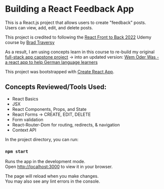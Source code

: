 # Building a React Feedback App

This is a React.js project that allows users to create "feedback" posts. Users can view, add, edit, and delete posts. 

This project is credited to following the [React Front to Back 2022](https://www.udemy.com/course/react-front-to-back-2022/) Udemy course by [Brad Traversy](https://www.traversymedia.com/)

As a result, I am using concepts learn in this course to re-build my original [full-stack app capstone project](https://github.com/SuitcaseCoder/lexi-react-capstone) -> into an updated version: [Wem Oder Was - a react app to help German language learners](https://github.com/SuitcaseCoder/wem-oder-was)

This project was bootstrapped with [Create React App](https://github.com/facebook/create-react-app).

## Concepts Reviewed/Tools Used:
- React Basics
- JSX
- React Components, Props, and State
- React Forms -> CREATE, EDIT, DELETE
- Form validation
- React-Router-Dom for routing, redirects, & navigation
- Context API


In the project directory, you can run:

### `npm start`

Runs the app in the development mode.\
Open [http://localhost:3000](http://localhost:3000) to view it in your browser.

The page will reload when you make changes.\
You may also see any lint errors in the console.
